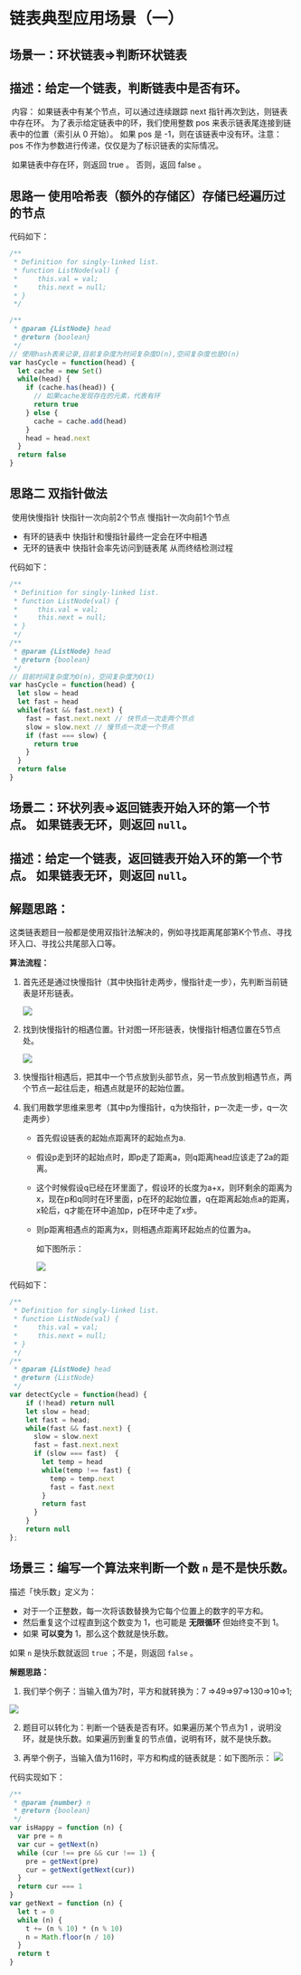 # 链表典型应用场景（一）

## 场景一：环状链表=>判断环状链表

## 描述：给定一个链表，判断链表中是否有环。

​	内容： 如果链表中有某个节点，可以通过连续跟踪 next 指针再次到达，则链表中存在环。 为了表示给定链表中的环，我们使用整数 pos 来表示链表尾连接到链表中的位置（索引从 0 开始）。 如果 pos 是 -1，则在该链表中没有环。注意：pos 不作为参数进行传递，仅仅是为了标识链表的实际情况。

​	如果链表中存在环，则返回 true 。 否则，返回 false 。

## 思路一 使用哈希表（额外的存储区）存储已经遍历过的节点    

代码如下：

```javascript
/**
 * Definition for singly-linked list.
 * function ListNode(val) {
 *     this.val = val;
 *     this.next = null;
 * }
 */

/**
 * @param {ListNode} head
 * @return {boolean}
 */
// 使用hash表来记录,目前复杂度为时间复杂度O(n),空间复杂度也是O(n)
var hasCycle = function(head) {
  let cache = new Set()
  while(head) {
    if (cache.has(head)) {
      // 如果cache发现存在的元素，代表有环
      return true 
    } else {
      cache = cache.add(head)
    }
    head = head.next
  }
  return false
}
```

## 思路二 双指针做法    

​	使用快慢指针 快指针一次向前2个节点 慢指针一次向前1个节点 

- 有环的链表中 快指针和慢指针最终一定会在环中相遇 
- 无环的链表中 快指针会率先访问到链表尾 从而终结检测过程    

代码如下：

```javascript
/**
 * Definition for singly-linked list.
 * function ListNode(val) {
 *     this.val = val;
 *     this.next = null;
 * }
 */
/**
 * @param {ListNode} head
 * @return {boolean}
 */
// 目前时间复杂度为O(n)，空间复杂度为O(1)
var hasCycle = function(head) {
  let slow = head
  let fast = head
  while(fast && fast.next) {
    fast = fast.next.next // 快节点一次走两个节点
    slow = slow.next // 慢节点一次走一个节点
    if (fast === slow) {
      return true
    }
  }
  return false
}
```

## 场景二：环状列表=>返回链表开始入环的第一个节点。 如果链表无环，则返回 `null`。 

## 描述：给定一个链表，返回链表开始入环的第一个节点。 如果链表无环，则返回 `null`。 

## 解题思路：

​	这类链表题目一般都是使用双指针法解决的，例如寻找距离尾部第K个节点、寻找环入口、寻找公共尾部入口等。 

**算法流程：**

1. 首先还是通过快慢指针（其中快指针走两步，慢指针走一步），先判断当前链表是环形链表。

    ![](../images/chain1.png)

2. 找到快慢指针的相遇位置。针对图一环形链表，快慢指针相遇位置在5节点处。

    ![](../images/chain2.png)

3. 快慢指针相遇后，把其中一个节点放到头部节点，另一节点放到相遇节点，两个节点一起往后走，相遇点就是环的起始位置。

4. 我们用数学思维来思考（其中p为慢指针，q为快指针，p一次走一步，q一次走两步）

   - 首先假设链表的起始点距离环的起始点为a.

   - 假设p走到环的起始点时，即p走了距离a，则q距离head应该走了2a的距离。

   - 这个时候假设q已经在环里面了，假设环的长度为a+x，则环剩余的距离为x，现在p和q同时在环里面，p在环的起始位置，q在距离起始点a的距离，x轮后，q才能在环中追加p，p在环中走了x步。

   - 则p距离相遇点的距离为x，则相遇点距离环起始点的位置为a。

     如下图所示：

     ![](../images/chain3.png)
   

代码如下：

```javascript
/**
 * Definition for singly-linked list.
 * function ListNode(val) {
 *     this.val = val;
 *     this.next = null;
 * }
 */
/**
 * @param {ListNode} head
 * @return {ListNode}
 */
var detectCycle = function(head) {
    if (!head) return null
    let slow = head;
    let fast = head;
    while(fast && fast.next) {
      slow = slow.next
      fast = fast.next.next
      if (slow === fast)  {
        let temp = head
        while(temp !== fast) {
          temp = temp.next
          fast = fast.next
        }
        return fast
      }
    }
    return null
};
```

## 场景三：编写一个算法来判断一个数 `n` 是不是快乐数。 

描述「快乐数」定义为：

- 对于一个正整数，每一次将该数替换为它每个位置上的数字的平方和。
- 然后重复这个过程直到这个数变为 1，也可能是 **无限循环** 但始终变不到 1。
- 如果 **可以变为**  1，那么这个数就是快乐数。

如果 `n` 是快乐数就返回 `true` ；不是，则返回 `false` 。

**解题思路：**

1. 我们举个例子：当输入值为7时，平方和就转换为：7 =>49=>97=>130=>10=>1;

  ![](../images/202_fig1.png)

2. 题目可以转化为：判断一个链表是否有环。如果遍历某个节点为1 ，说明没环，就是快乐数。如果遍历到重复的节点值，说明有环，就不是快乐数。

3. 再举个例子，当输入值为116时，平方和构成的链表就是：如下图所示：
   ![](../images/202_fig2.png)

代码实现如下：

```javascript
/**
 * @param {number} n
 * @return {boolean}
 */
var isHappy = function (n) {
  var pre = n
  var cur = getNext(n)
  while (cur !== pre && cur !== 1) {
    pre = getNext(pre)
    cur = getNext(getNext(cur))
  }
  return cur === 1
}
var getNext = function (n) {
  let t = 0
  while (n) {
    t += (n % 10) * (n % 10)
    n = Math.floor(n / 10)
  }
  return t
}
```

